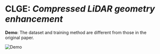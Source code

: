# CLGE: *Compressed LiDAR  geometry enhancement*

**Demo**: The dataset and training method are different from those in the original paper.

![Demo](https://github.com/sz3623/CLGE/blob/main/Demo.gif)


